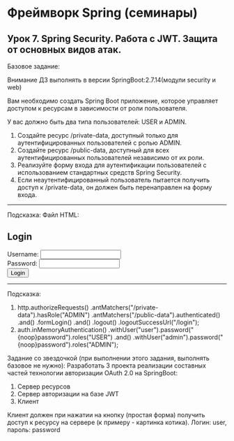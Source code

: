 <h1>Фреймворк Spring (семинары)</h1>
<h2>Урок 7. Spring Security. Работа с JWT. Защита от основных видов атак.</h2>
Базовое задание:

Внимание ДЗ выполнять в версии SpringBoot:2.7.14(модули security и web)

Вам необходимо создать Spring Boot приложение, которое управляет доступом к ресурсам в зависимости от роли пользователя. 

У вас должно быть два типа пользователей: USER и ADMIN.
1. Создайте ресурс /private-data, доступный только для аутентифицированных пользователей с ролью ADMIN.
2. Создайте ресурс /public-data, доступный для всех аутентифицированных пользователей независимо от их роли.
3. Реализуйте форму входа для аутентификации пользователей с использованием стандартных средств Spring Security.
4. Если неаутентифицированный пользователь пытается получить доступ к /private-data, он должен быть перенаправлен на форму входа.
<hr>
Подсказка:
Файл HTML:
<!DOCTYPE html>
<html lang="en">
<head>
<meta charset="UTF-8">
<title>Login</title>
</head>
<body>
<h2>Login</h2>
<form action="/login" method="post">
<div>
<label for="username">Username:</label>
<input type="text" id="username" name="username"/>
</div>
<div>
<label for="password">Password:</label>
<input type="password" id="password" name="password"/>
</div>
<input type="submit" value="Login"/>
</form>
</body>
</html>
<hr>
Подсказка:

1. http.authorizeRequests()
.antMatchers("/private-data").hasRole("ADMIN")
.antMatchers("/public-data").authenticated()
.and()
.formLogin()
.and()
.logout()
.logoutSuccessUrl("/login");
2. auth.inMemoryAuthentication()
.withUser("user").password("{noop}password").roles("USER")
.and()
.withUser("admin").password("{noop}password").roles("ADMIN");


Задание со звездочкой (при выполнении этого задания, выполнять базовое не нужно):
Разработать 3 проекта реализации составных частей технологии авторизации OAuth 2.0 на SpringBoot:
1) Сервер ресурсов
2) Сервер авторизации на базе JWT
3) Клиент

Клиент должен при нажатии на кнопку (простая форма) получить доступ к ресурсу на сервере (к примеру - картинка котика).
Логин: user, пароль: password